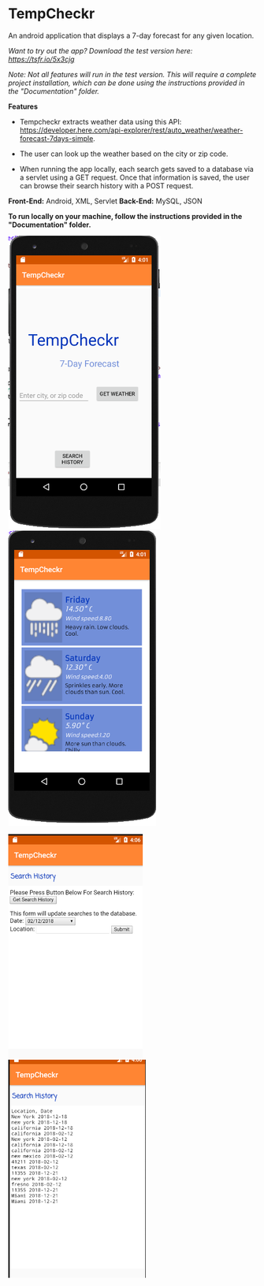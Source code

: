 # TempCheckr
An android application that displays a 7-day forecast for any given location. 

*Want to try out the app? Download the test version here: https://tsfr.io/5x3cjg* 

*Note: Not all features will run in the test version. This will require a complete project installation, which can be done using the instructions provided in the "Documentation" folder.* 

**Features**

* Tempcheckr extracts weather data using this API: https://developer.here.com/api-explorer/rest/auto_weather/weather-forecast-7days-simple. 

* The user can look up the weather based on the city or zip code. 

* When running the app locally, each search gets saved to a database via a servlet using a GET request. Once that information is saved, the user can browse their search history with a POST request. 

**Front-End:** Android, XML, Servlet
**Back-End:** MySQL, JSON 

**To run locally on your machine, follow the instructions provided in the "Documentation" folder.** 


![Image of front page](https://github.com/SumaitaH/TempCheckr/blob/master/Images/Screen%20Shot%202018-12-21%20at%204.01.25%20AM.png) ![7-day forecast](https://github.com/SumaitaH/TempCheckr/blob/master/Images/Screen%20Shot%202018-12-21%20at%204.01.49%20AM.png) 

![Servlet](https://github.com/SumaitaH/TempCheckr/blob/master/Images/Screen%20Shot%202018-12-21%20at%204.06.09%20AM.png) ![Search History](https://github.com/SumaitaH/TempCheckr/blob/master/Images/Screen%20Shot%202018-12-21%20at%204.06.43%20AM.png)



 

